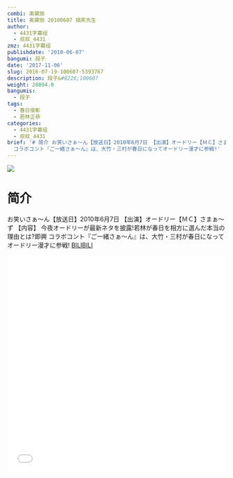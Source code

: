 ```yaml
---
combi: 奥黛丽
title: 奥黛丽 20100607 搞笑先生
author:
  - 4431字幕组
  - 叔叔_4431
zmz: 4431字幕组
publishdate: '2010-06-07'
bangumi: 段子
date: '2017-11-06'
slug: 2016-07-19-100607-5393767
description: 段子&#8226;100607
weight: 28894.0
bangumis:
  - 段子
tags:
  - 春日俊彰
  - 若林正恭
categories:
  - 4431字幕组
  - 叔叔_4431
brief: '# 简介 お笑いさぁ～ん【放送日】2010年6月7日 【出演】オードリー【ＭＣ】さまぁ～ず 【内容】 今夜オードリーが最新ネタを披露!若林が春日を相方に選んだ本当の理由とは?即興
  コラボコント『ご一緒さぁ～ん』は、大竹・三村が春日になってオードリー漫才に参戦!'
---
```

![](https://i.imgur.com/FMPsb4K.png)
# 简介  
お笑いさぁ～ん【放送日】2010年6月7日
【出演】オードリー【ＭＣ】さまぁ～ず 
【内容】 今夜オードリーが最新ネタを披露!若林が春日を相方に選んだ本当の理由とは?即興 コラボコント『ご一緒さぁ～ん』は、大竹・三村が春日になってオードリー漫才に参戦!
  [BILIBILI](https://www.bilibili.com/video/av5393767/)

  <iframe src="//www.bilibili.com/blackboard/player.html?aid=5393767" width="100%" height="500" frameborder="0" allowfullscreen="allowfullscreen"></iframe>

